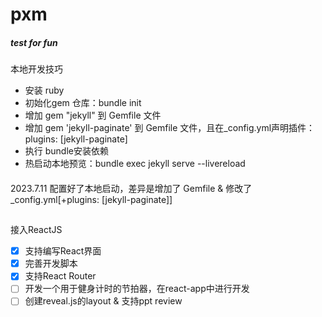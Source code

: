 # pxm

##### test for fun

#### 
本地开发技巧

 - 安装 ruby
 - 初始化gem 仓库：bundle init
 - 增加 gem "jekyll" 到 Gemfile 文件
 - 增加 gem 'jekyll-paginate' 到 Gemfile 文件，且在_config.yml声明插件：plugins: [jekyll-paginate]
 - 执行 bundle安装依赖
 - 热启动本地预览：bundle exec jekyll serve --livereload

#### 
 2023.7.11 配置好了本地启动，差异是增加了 Gemfile & 修改了_config.yml[+plugins: [jekyll-paginate]]

## 

接入ReactJS
- [x] 支持编写React界面
- [x] 完善开发脚本
- [x] 支持React Router
- [ ] 开发一个用于健身计时的节拍器，在react-app中进行开发
- [ ] 创建reveal.js的layout & 支持ppt review